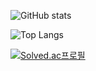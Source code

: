 ![GitHub stats](https://github-readme-stats.vercel.app/api?username=HoKyoung-Kim&show_icons=true&theme=gruvbox_light )

![Top Langs](https://github-readme-stats.vercel.app/api/top-langs/?username=HoKyoung-Kim)

[![Solved.ac프로필](http://mazassumnida.wtf/api/generate_badge?boj={rlaghtl2})](https://solved.ac/{handle})

<!---
HoKyoung-Kim/HoKyoung-Kim is a ✨ special ✨ repository because its `README.md` (this file) appears on your GitHub profile.
You can click the Preview link to take a look at your changes.
--->
